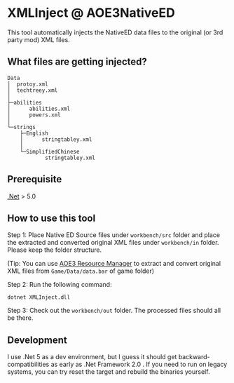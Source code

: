 # XMLInject @ AOE3NativeED
This tool automatically injects the NativeED data files to the original (or 3rd party mod) XML files.

## What files are getting injected?

```
Data
│  protoy.xml
│  techtreey.xml
│
├─abilities
│      abilities.xml
│      powers.xml
│
└─strings
    ├─English
    │      stringtabley.xml
    │
    └─SimplifiedChinese
            stringtabley.xml

```

## Prerequisite

[.Net](https://github.com/dotnet/runtime) > 5.0

## How to use this tool

Step 1: Place Native ED Source files under `workbench/src` folder and place the extracted and converted original XML files under `workbench/in` folder. Please keep the folder structure.

(Tip: You can use [AOE3 Resource Manager](https://github.com/KevinW1998/Resource-Manager) to extract and convert original XML files from `Game/Data/data.bar` of game folder)


Step 2: Run the following command:

``` shell
dotnet XMLInject.dll
```

Step 3: Check out the `workbench/out` folder. The processed files should all be there.

## Development

I use .Net 5 as a dev environment, but I guess it should get backward-compatibilities as early as .Net Framework 2.0 . If you need to run on legacy systems, you can try reset the target and rebuild the binaries yourself.